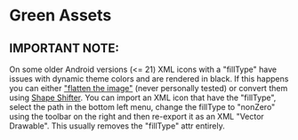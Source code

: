 # Green Assets

## IMPORTANT NOTE:

On some older Android versions (<= 21) XML icons with a "fillType" have issues with dynamic theme colors and are rendered in black. If this happens you can either ["flatten the image"](https://stackoverflow.com/questions/41188944/use-filltype-evenodd-on-android-21) (never personally tested) or convert them using [Shape Shifter](https://shapeshifter.design/). You can import an XML icon that have the "fillType", select the path in the bottom left menu, change the fillType to "nonZero" using the toolbar on the right and then re-export it as an XML "Vector Drawable". This usually removes the "fillType" attr entirely.